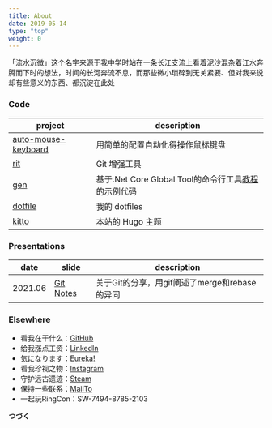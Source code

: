 ```yaml
---
title: About
date: 2019-05-14
type: "top"
weight: 0
---
```


「流水沉微」这个名字来源于我中学时站在一条长江支流上看着泥沙混杂着江水奔腾而下时的想法，时间的长河奔流不息，而那些微小琐碎到无关紧要、但对我来说却有些意义的东西、都沉淀在此处


### Code

| project                                                                | description                                                                 |
| --------                                                               | -----------                                                                 |
| [auto-mouse-keyboard](https://github.com/keaising/auto-mouse-keyboard) | 用简单的配置自动化得操作鼠标键盘                                            |
| [rit](https://github.com/keaising/rit)                                 | Git 增强工具                                                                |
| [gen](https://github.com/keaising/gen)                                 | 基于.Net Core Global Tool的命令行工具[教程](/tags/cli-in-csharp/)的示例代码 |
| [dotfile](https://github.com/keaising/dotfile)                         | 我的 dotfiles                                                               |
| [kitto](https://github.com/keaising/kitto)                             | 本站的 Hugo 主题                                                            |

### Presentations

| date    | slide                                        | description                                   |
| ---     | ---                                          | ---                                           |
| 2021.06 | [Git Notes](https://shuxiao.wang/share/git) | 关于Git的分享，用gif阐述了merge和rebase的异同 |

### Elsewhere

+ 看我在干什么：[GitHub](https://github.com/keaising)
+ 给我涨点工资：[LinkedIn](https://www.linkedin.com/in/wangshuxiao/)
+ 気になります：[Eureka!](https://shuxiao.wang/eureka)
+ 看我珍视之物：[Instagram](https://www.instagram.com/asukayui/)
+ 守护远古遗迹：[Steam](https://steamcommunity.com/id/asukayui/)
+ 保持一些联系：[MailTo](mailto:keaising@gmail.com)
+ 一起玩RingCon：SW-7494-8785-2103

**つづく** 
